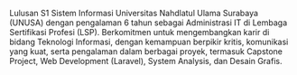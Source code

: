 Lulusan S1 Sistem Informasi Universitas Nahdlatul Ulama Surabaya (UNUSA) dengan pengalaman 6 tahun sebagai Administrasi IT di Lembaga Sertifikasi Profesi (LSP). Berkomitmen untuk mengembangkan karir di bidang Teknologi Informasi, dengan kemampuan berpikir kritis, komunikasi yang kuat, serta pengalaman dalam berbagai proyek, termasuk Capstone Project, Web Development (Laravel), System Analysis, dan Desain Grafis.

